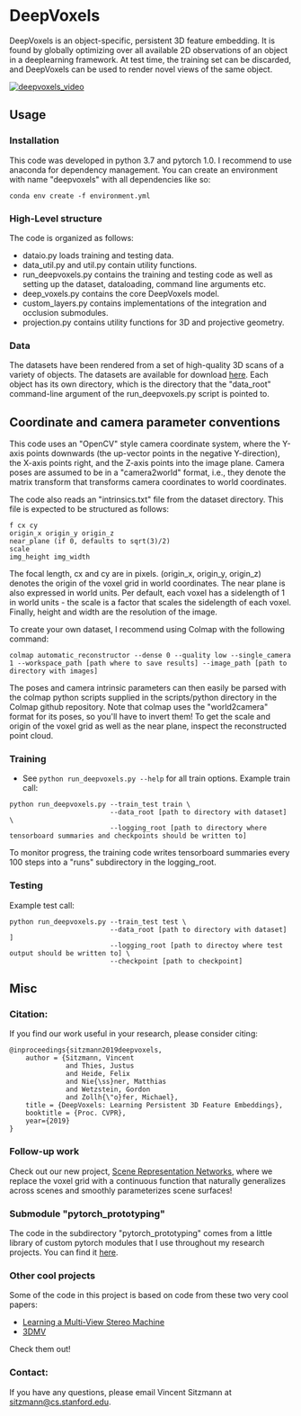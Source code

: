 # DeepVoxels

DeepVoxels is an object-specific, persistent 3D feature embedding. It is found by globally optimizing over all available 
2D observations of an object in a deeplearning framework. At test time, the training set can be discarded, and DeepVoxels 
can be used to render novel views of the same object. 

[![deepvoxels_video](https://img.youtube.com/vi/HM_WsZhoGXw/0.jpg)](https://www.youtube.com/watch?v=-Vto65Yxt8s)

## Usage
### Installation
This code was developed in python 3.7 and pytorch 1.0. I recommend to use anaconda for dependency management. 
You can create an environment with name "deepvoxels" with all dependencies like so:
```
conda env create -f environment.yml
```

### High-Level structure
The code is organized as follows:
* dataio.py loads training and testing data.
* data_util.py and util.py contain utility functions.
* run_deepvoxels.py contains the training and testing code as well as setting up the dataset, dataloading, command line arguments etc.
* deep_voxels.py contains the core DeepVoxels model.
* custom_layers.py contains implementations of the integration and occlusion submodules.
* projection.py contains utility functions for 3D and projective geometry.

### Data
The datasets have been rendered from a set of high-quality 3D scans of a variety of objects.
The datasets are available for download [here](https://drive.google.com/open?id=1ScsRlnzy9Bd_n-xw83SP-0t548v63mPH).
Each object has its own directory, which is the directory that the "data_root" command-line argument of the run_deepvoxels.py script is pointed to.

## Coordinate and camera parameter conventions
This code uses an "OpenCV" style camera coordinate system, where the Y-axis points downwards (the up-vector points in the negative Y-direction), 
the X-axis points right, and the Z-axis points into the image plane. Camera poses are assumed to be in a "camera2world" format,
i.e., they denote the matrix transform that transforms camera coordinates to world coordinates.

The code also reads an "intrinsics.txt" file from the dataset directory. This file is expected to be structured as follows:
```
f cx cy
origin_x origin_y origin_z
near_plane (if 0, defaults to sqrt(3)/2)
scale
img_height img_width
```
The focal length, cx and cy are in pixels. (origin_x, origin_y, origin_z) denotes the origin of the voxel grid in world coordinates.
The near plane is also expressed in world units. Per default, each voxel has a sidelength of 1 in world units - the scale is a 
factor that scales the sidelength of each voxel. Finally, height and width are the resolution of the image.

To create your own dataset, I recommend using Colmap with the following command:
```
colmap automatic_reconstructor --dense 0 --quality low --single_camera 1 --workspace_path [path where to save results] --image_path [path to directory with images]
```
The poses and camera intrinsic parameters can then easily be parsed with the colmap python scripts supplied in the scripts/python directory 
in the Colmap github repository. Note that colmap uses the "world2camera" format for its poses, so you'll have to invert them! 
To get the scale and origin of the voxel grid as well as the near plane, inspect the reconstructed point cloud.  

### Training
* See `python run_deepvoxels.py --help` for all train options. 
Example train call:
```
python run_deepvoxels.py --train_test train \
                         --data_root [path to directory with dataset] \
                         --logging_root [path to directory where tensorboard summaries and checkpoints should be written to] 
```
To monitor progress, the training code writes tensorboard summaries every 100 steps into a "runs" subdirectory in the logging_root.

### Testing
Example test call:
```
python run_deepvoxels.py --train_test test \
                         --data_root [path to directory with dataset] ]
                         --logging_root [path to directoy where test output should be written to] \
                         --checkpoint [path to checkpoint]
```

## Misc
### Citation:  
If you find our work useful in your research, please consider citing:
```
@inproceedings{sitzmann2019deepvoxels,
	author = {Sitzmann, Vincent 
	          and Thies, Justus 
	          and Heide, Felix 
	          and Nie{\ss}ner, Matthias 
	          and Wetzstein, Gordon 
	          and Zollh{\"o}fer, Michael},
	title = {DeepVoxels: Learning Persistent 3D Feature Embeddings},
	booktitle = {Proc. CVPR},
	year={2019}
}
```

### Follow-up work
Check out our new project, [Scene Representation Networks](https://vsitzmann.github.io/srns/), where we 
replace the voxel grid with a continuous function that naturally generalizes across scenes and smoothly parameterizes scene surfaces!

### Submodule "pytorch_prototyping"
The code in the subdirectory "pytorch_prototyping" comes from a little library of custom pytorch modules that I use throughout my 
research projects. You can find it [here](https://github.com/vsitzmann/pytorch_prototyping).

### Other cool projects
Some of the code in this project is based on code from these two very cool papers:
* [Learning a Multi-View Stereo Machine](https://github.com/akar43/lsm)
* [3DMV](https://github.com/angeladai/3DMV)

Check them out!

### Contact:
If you have any questions, please email Vincent Sitzmann at sitzmann@cs.stanford.edu.
